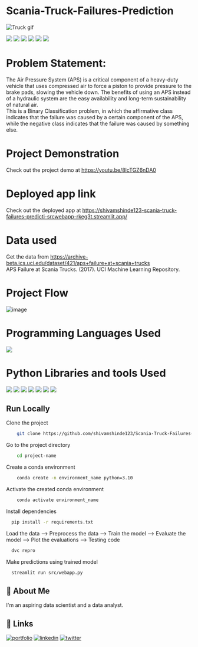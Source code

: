 # Scania-Truck-Failures-Prediction

![Truck gif](https://i.pinimg.com/originals/c6/c7/32/c6c7322df1086fd6b8b3a488c9107ee7.gif)

![](https://img.shields.io/github/last-commit/shivamshinde123/Movie-Review-Sentiment-Analysis-using-pretrained-embeddings)
![](https://img.shields.io/github/languages/count/shivamshinde123/Movie-Review-Sentiment-Analysis-using-pretrained-embeddings)
![](https://img.shields.io/github/languages/top/shivamshinde123/Movie-Review-Sentiment-Analysis-using-pretrained-embeddings)
![](https://img.shields.io/github/repo-size/shivamshinde123/Movie-Review-Sentiment-Analysis-using-pretrained-embeddings)
![](https://img.shields.io/github/directory-file-count/shivamshinde123/Movie-Review-Sentiment-Analysis-using-pretrained-embeddings)
![](https://img.shields.io/github/license/shivamshinde123/Movie-Review-Sentiment-Analysis-using-pretrained-embeddings)

# Problem Statement:
The Air Pressure System (APS) is a critical component of a heavy-duty vehicle that 
uses compressed air to force a piston to provide pressure to the brake pads, slowing 
the vehicle down. The benefits of using an APS instead of a hydraulic system are the 
easy availability and long-term sustainability of natural air.  
This is a Binary Classification problem, in which the affirmative class indicates that the 
failure was caused by a certain component of the APS, while the negative class 
indicates that the failure was caused by something else.

# Project Demonstration

Check out the project demo at https://youtu.be/8IcTGZ6nDA0

# Deployed app link

Check out the deployed app at https://shivamshinde123-scania-truck-failures-predicti-srcwebapp-rkeg3t.streamlit.app/

# Data used

Get the data from https://archive-beta.ics.uci.edu/dataset/421/aps+failure+at+scania+trucks  
APS Failure at Scania Trucks. (2017). UCI Machine Learning Repository.

# Project Flow

![image](https://user-images.githubusercontent.com/54674972/220025778-6276919e-1abb-4e46-8444-4dc7a4acf17b.png)


# Programming Languages Used
<img src = "https://img.shields.io/badge/-Python-3776AB?style=flat&logo=Python&logoColor=white">


# Python Libraries and tools Used
<img src="http://img.shields.io/badge/-Git-F05032?style=flat&logo=git&logoColor=FFFFFF"> <img src = "https://img.shields.io/badge/-NumPy-013243?style=flat&logo=NumPy&logoColor=white"> <img src = "https://img.shields.io/badge/-Pandas-150458?style=flat&logo=pandas&logoColor=white"> <img src = "https://img.shields.io/badge/-Matplotlib-FF6666?style=flat&logoColor=white"> <img src = "https://img.shields.io/badge/-Seaborn-5A20CB?style=flat&logoColor=white"> <img src="http://img.shields.io/badge/-sklearn-F7931E?style=flat&logo=scikit-learn&logoColor=FFFFFF">  <img src = "https://img.shields.io/badge/-Streamlit-FF4B4B?style=flat&logo=Streamlit&logoColor=white">

## Run Locally

Clone the project

```bash
    git clone https://github.com/shivamshinde123/Scania-Truck-Failures-Prediction.git
```

Go to the project directory

```bash
    cd project-name
```

Create a conda environment

```bash
    conda create -n environment_name python=3.10
```

Activate the created conda environment

```bash
    conda activate environment_name
```

Install dependencies

```bash
  pip install -r requirements.txt
```

Load the data --> Preprocess the data --> Train the model --> Evaluate the model --> Plot the evaluations --> Testing code

```bash
  dvc repro
```
Make predictions using trained model

```bash
  streamlit run src/webapp.py
```

## 🚀 About Me
I'm an aspiring data scientist and a data analyst.


## 🔗 Links
[![portfolio](https://img.shields.io/badge/my_portfolio-000?style=for-the-badge&logo=ko-fi&logoColor=white)](http://shivamdshinde.com/)
[![linkedin](https://img.shields.io/badge/linkedin-0A66C2?style=for-the-badge&logo=linkedin&logoColor=white)](https://www.linkedin.com/in/shivamds92722/)
[![twitter](https://img.shields.io/badge/twitter-1DA1F2?style=for-the-badge&logo=twitter&logoColor=white)](https://www.twitter.com/ShivamS64852411)
